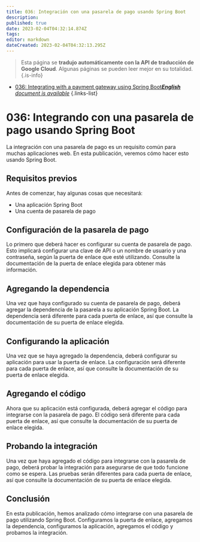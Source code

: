 ```yaml
---
title: 036: Integración con una pasarela de pago usando Spring Boot
description: 
published: true
date: 2023-02-04T04:32:14.874Z
tags: 
editor: markdown
dateCreated: 2023-02-04T04:32:13.295Z
---
```


> Esta página se **tradujo automáticamente con la API de traducción de Google Cloud**.
Algunas páginas se pueden leer mejor en su totalidad.{.is-info}



- [036: Integrating with a payment gateway using Spring Boot***English** document is available*](/en/Knowledge-base/Spring-Boot/Learning/036-integrating-with-a-payment-gateway-using-spring-boot)
{.links-list}


# 036: Integrando con una pasarela de pago usando Spring Boot

La integración con una pasarela de pago es un requisito común para muchas aplicaciones web. En esta publicación, veremos cómo hacer esto usando Spring Boot.

## Requisitos previos

Antes de comenzar, hay algunas cosas que necesitará:

- Una aplicación Spring Boot
- Una cuenta de pasarela de pago

## Configuración de la pasarela de pago

Lo primero que deberá hacer es configurar su cuenta de pasarela de pago. Esto implicará configurar una clave de API o un nombre de usuario y una contraseña, según la puerta de enlace que esté utilizando. Consulte la documentación de la puerta de enlace elegida para obtener más información.

## Agregando la dependencia

Una vez que haya configurado su cuenta de pasarela de pago, deberá agregar la dependencia de la pasarela a su aplicación Spring Boot. La dependencia será diferente para cada puerta de enlace, así que consulte la documentación de su puerta de enlace elegida.

## Configurando la aplicación

Una vez que se haya agregado la dependencia, deberá configurar su aplicación para usar la puerta de enlace. La configuración será diferente para cada puerta de enlace, así que consulte la documentación de su puerta de enlace elegida.

## Agregando el código

Ahora que su aplicación está configurada, deberá agregar el código para integrarse con la pasarela de pago. El código será diferente para cada puerta de enlace, así que consulte la documentación de su puerta de enlace elegida.

## Probando la integración

Una vez que haya agregado el código para integrarse con la pasarela de pago, deberá probar la integración para asegurarse de que todo funcione como se espera. Las pruebas serán diferentes para cada puerta de enlace, así que consulte la documentación de su puerta de enlace elegida.

## Conclusión

En esta publicación, hemos analizado cómo integrarse con una pasarela de pago utilizando Spring Boot. Configuramos la puerta de enlace, agregamos la dependencia, configuramos la aplicación, agregamos el código y probamos la integración.